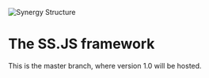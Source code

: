 ![Synergy Structure](http://synergystructure.com/logo-f-gh.svg)

# The SS.JS framework

This is the master branch, where version 1.0 will be hosted.
